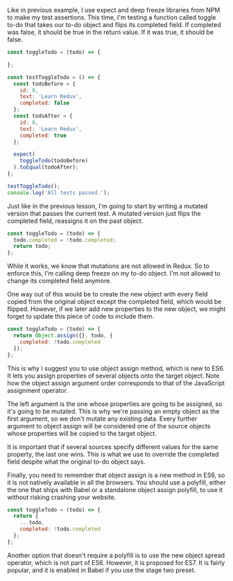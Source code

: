 Like in previous example, I use expect and deep freeze libraries from NPM to make my test assertions. This time, I'm testing a function called toggle to-do that takes our to-do object and flips its completed field. If completed was false, it should be true in the return value. If it was true, it should be false.

``` javascript
const toggleTodo = (todo) => {

};

const testToggleTodo = () => {
  const todoBefore = {
    id: 0,
    text: 'Learn Redux',
    completed: false
  };
  const todoAfter = {
    id: 0,
    text: 'Learn Redux',
    completed: true
  };

  expect(
    toggleTodo(todoBefore)
  ).toEqual(todoAfter);
};

testToggleTodo();
console.log('All tests passed.');
```

Just like in the previous lesson, I'm going to start by writing a mutated version that passes the current test. A mutated version just flips the completed field, reassigns it on the past object.

``` javascript
const toggleTodo = (todo) => {
  todo.completed = !todo.completed;
  return todo;
};
```

While it works, we know that mutations are not allowed in Redux. So to enforce this, I'm calling deep freeze on my to-do object. I'm not allowed to change its completed field anymore.

One way out of this would be to create the new object with every field copied from the original object except the completed field, which would be flipped. However, if we later add new properties to the new object, we might forget to update this piece of code to include them.

``` javascript
const toggleTodo = (todo) => {
  return Object.assign({}, todo, {
    completed: !todo.completed
  });
};
```

This is why I suggest you to use object assign method, which is new to ES6. It lets you assign properties of several objects onto the target object. Note how the object assign argument order corresponds to that of the JavaScript assignment operator.

The left argument is the one whose properties are going to be assigned, so it's going to be mutated. This is why we're passing an empty object as the first argument, so we don't mutate any existing data. Every further argument to object assign will be considered one of the source objects whose properties will be copied to the target object.

It is important that if several sources specify different values for the same property, the last one wins. This is what we use to override the completed field despite what the original to-do object says.

Finally, you need to remember that object assign is a new method in ES6, so it is not natively available in all the browsers. You should use a polyfill, either the one that ships with Babel or a standalone object assign polyfill, to use it without risking crashing your website.

``` javascript
const toggleTodo = (todo) => {
  return {
    ...todo,
    completed: !todo.completed
  };
};
```

Another option that doesn't require a polyfill is to use the new object spread operator, which is not part of ES6. However, it is proposed for ES7. It is fairly popular, and it is enabled in Babel if you use the stage two preset.
